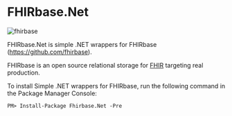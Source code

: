 # FHIRbase.Net

![fhirbase](https://avatars3.githubusercontent.com/u/6482975?v=3&s=400)

FHIRbase.Net is simple .NET wrappers for FHIRbase (https://github.com/fhirbase).

FHIRbase is an open source relational storage for
[FHIR](http://hl7.org/implement/standards/fhir/) targeting real production.


To install Simple .NET wrappers for FHIRbase, run the following command in the Package Manager Console:

	PM> Install-Package Fhirbase.Net -Pre
